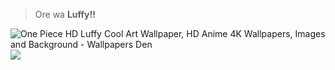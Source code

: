 >Ore wa **Luffy!!**

<!--
**lpbahia/lpbahia** is a ✨ _special_ ✨ repository because its `README.md` (this file) appears on your GitHub profile.

Here are some ideas to get you started:

- 🔭 I’m currently working on ...
- 🌱 I’m currently learning ...
- 👯 I’m looking to collaborate on ...
- 🤔 I’m looking for help with ...
- 💬 Ask me about ...
- 📫 How to reach me: ...
- 😄 Pronouns: ...
- ⚡ Fun fact: ...
-->
![One Piece HD Luffy Cool Art Wallpaper, HD Anime 4K Wallpapers, Images and Background - Wallpapers Den](https://github.com/lpbahia/lpbahia/assets/170575108/c07db1d2-c1c1-47db-9b26-91dc3c91a056)
![](link)
